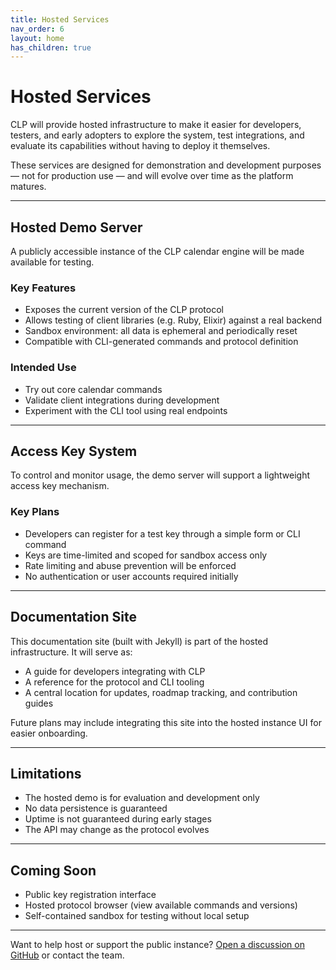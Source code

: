 ```yaml
---
title: Hosted Services 
nav_order: 6
layout: home
has_children: true
---
```



# Hosted Services

CLP will provide hosted infrastructure to make it easier for developers, testers, and early adopters to explore the system, test integrations, and evaluate its capabilities without having to deploy it themselves.

These services are designed for demonstration and development purposes — not for production use — and will evolve over time as the platform matures.

---

## Hosted Demo Server

A publicly accessible instance of the CLP calendar engine will be made available for testing.

### Key Features

- Exposes the current version of the CLP protocol
- Allows testing of client libraries (e.g. Ruby, Elixir) against a real backend
- Sandbox environment: all data is ephemeral and periodically reset
- Compatible with CLI-generated commands and protocol definition

### Intended Use

- Try out core calendar commands
- Validate client integrations during development
- Experiment with the CLI tool using real endpoints

---

## Access Key System

To control and monitor usage, the demo server will support a lightweight access key mechanism.

### Key Plans

- Developers can register for a test key through a simple form or CLI command
- Keys are time-limited and scoped for sandbox access only
- Rate limiting and abuse prevention will be enforced
- No authentication or user accounts required initially

---

## Documentation Site

This documentation site (built with Jekyll) is part of the hosted infrastructure. It will serve as:

- A guide for developers integrating with CLP
- A reference for the protocol and CLI tooling
- A central location for updates, roadmap tracking, and contribution guides

Future plans may include integrating this site into the hosted instance UI for easier onboarding.

---

## Limitations

- The hosted demo is for evaluation and development only
- No data persistence is guaranteed
- Uptime is not guaranteed during early stages
- The API may change as the protocol evolves

---

## Coming Soon

- Public key registration interface
- Hosted protocol browser (view available commands and versions)
- Self-contained sandbox for testing without local setup

---

Want to help host or support the public instance? [Open a discussion on GitHub](#) or contact the team.